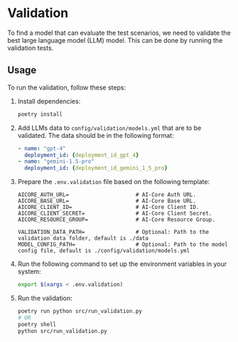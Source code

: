 # Validation

To find a model that can evaluate the test scenarios, we need to validate the best large language model (LLM) model. This can be done by running the validation tests.

## Usage

To run the validation, follow these steps:

1. Install dependencies:

    ```bash
    poetry install
    ```

2. Add LLMs data to `config/validation/models.yml` that are to be validated. The data should be in the following format:

   ```yaml
   - name: "gpt-4"
     deployment_id: {deployment_id_gpt_4}
   - name: "gemini-1.5-pro"
     deployment_id: {deployment_id_gemini_1_5_pro}
    ```

3. Prepare the `.env.validation` file based on the following template:

    ```
   AICORE_AUTH_URL=                     # AI-Core Auth URL.
   AICORE_BASE_URL=                     # AI-Core Base URL.
   AICORE_CLIENT_ID=                    # AI-Core Client ID.
   AICORE_CLIENT_SECRET=                # AI-Core Client Secret.
   AICORE_RESOURCE_GROUP=               # AI-Core Resource Group.
   
   VALIDATION_DATA_PATH=                # Optional: Path to the validation data folder, default is ./data
   MODEL_CONFIG_PATH=                   # Optional: Path to the model config file, default is ./config/validation/models.yml
    ```

3. Run the following command to set up the environment variables in your system:

    ```bash
    export $(xargs < .env.validation)
    ```

4. Run the validation:

    ```bash
   poetry run python src/run_validation.py
   # OR
   poetry shell
   python src/run_validation.py
    ```
